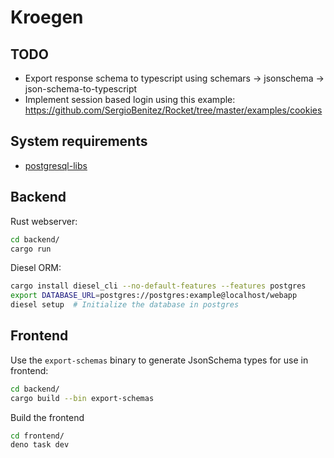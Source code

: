 # Kroegen

## TODO

- Export response schema to typescript using schemars -> jsonschema -> json-schema-to-typescript
- Implement session based login using this example: https://github.com/SergioBenitez/Rocket/tree/master/examples/cookies

## System requirements

- [postgresql-libs](https://archlinux.org/packages/extra/x86_64/postgresql-libs/)

## Backend

Rust webserver:  
```bash
cd backend/
cargo run
```

Diesel ORM:
```bash
cargo install diesel_cli --no-default-features --features postgres
export DATABASE_URL=postgres://postgres:example@localhost/webapp
diesel setup  # Initialize the database in postgres 
```


## Frontend

Use the `export-schemas` binary to generate JsonSchema types for use in frontend:
```bash
cd backend/
cargo build --bin export-schemas
```

Build the frontend
```bash
cd frontend/
deno task dev
```
